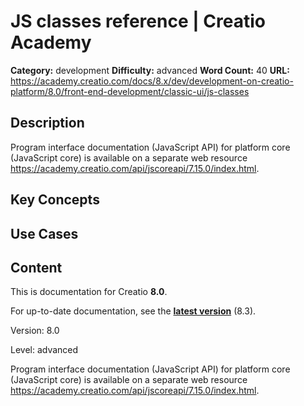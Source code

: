 # JS classes reference | Creatio Academy

**Category:** development **Difficulty:** advanced **Word Count:** 40 **URL:**
https://academy.creatio.com/docs/8.x/dev/development-on-creatio-platform/8.0/front-end-development/classic-ui/js-classes

## Description

Program interface documentation (JavaScript API) for platform core (JavaScript
core) is available on a separate web resource
https://academy.creatio.com/api/jscoreapi/7.15.0/index.html.

## Key Concepts

## Use Cases

## Content

This is documentation for Creatio **8.0**.

For up-to-date documentation, see the
**[latest version](/docs/8.x/dev/development-on-creatio-platform/front-end-development/classic-ui/js-classes)**
(8.3).

Version: 8.0

Level: advanced

Program interface documentation (JavaScript API) for platform core (JavaScript
core) is available on a separate web resource
<https://academy.creatio.com/api/jscoreapi/7.15.0/index.html>.

